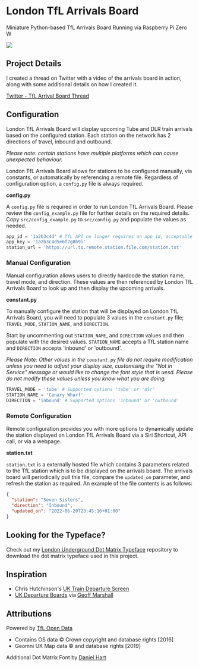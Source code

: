 # London TfL Arrivals Board

Miniature Python-based TfL Arrivals Board Running via Raspberry Pi Zero W

![](assets/img/train-approaching.gif)

## Project Details
I created a thread on Twitter with a video of the arrivals board in action, along with some additional details on how I created it.

[Twitter - TfL Arrival Board Thread ](https://twitter.com/petykowski_/status/1251173895547359234) 

## Configuration
London TfL Arrivals Board will display upcoming Tube and DLR train arrivals based on the configured station. Each station on the network has 2 directions of travel, inbound and outbound.

_Please note: certain stations have multiple platforms which can cause unexpected behaviour._

London TfL Arrivals Board allows for stations to be configured manually, via constants, or automatically by referencing a remote file. Regardless of configuration option, a `config.py` file is always required.

**config.py**

A `config.py` file is required in order to run London TfL Arrivals Board. Please review the `config_example.py` file for further details on the required details. Copy `src/config_example.py` to `src/config.py` and populate the values as needed.

```python
app_id = '1a2b3c4d' # TfL API no longer requires an app_id, acceptable to populate with dummy value.
app_key = '1a2b3c4d5e6f7g8h9i'
station_url = 'https://url.to.remote.station.file.com/station.txt'
``` 

### Manual Configuration
Manual configuration allows users to directly hardcode the station name, travel mode, and direction. These values are then referenced by London TfL Arrivals Board to look up and then display the upcoming arrivals.

**constant.py**

To manually configure the station that will be displayed on London TfL Arrivals Board, you will need to populate 3 values in the `constant.py` file; `TRAVEL_MODE`, `STATION_NAME`, and `DIRECTION`.

Start by uncommenting out `STATION_NAME`, and `DIRECTION` values and then populate with the desired values. `STATION_NAME` accepts a TfL station name and `DIRECTION` accepts 'inbound' or 'outbound'.

_Please Note: Other values in the `constant.py` file do not require modification unless you need to adjust your display size, customising the "Not in Service" message or would like to change the font style that is uesd. Please do not modify these values unless you know what you are doing._

```python
TRAVEL_MODE = 'tube' # Supported options 'tube' or 'dlr'
STATION_NAME = 'Canary Wharf'
DIRECTION = 'inbound' # Supported options 'inbound' or 'outbound'
```

### Remote Configuration
Remote configuration provides you with more options to dynamically update the station displayed on London TfL Arrivals Board via a Siri Shortcut, API call, or via a webpage.

**station.txt**

`station.txt` is a externally hosted file which contains 3 parameters related to the TfL station which is to be displayed on the arrivals board. The arrivals board will periodically pull this file, compare the `updated_on` parameter, and refresh the station as required. An example of the file contents is as follows:
```json
{
  "station": "Seven Sisters",
  "direction": "Inbound",
  "updated_on": "2022-06-20T23:45:16+01:00"
}
``` 

## Looking for the Typeface?
Check out my [London Underground Dot Matrix Typeface](https://github.com/petykowski/London-Underground-Dot-Matrix-Typeface) repository to download the dot matrix typeface used in this project.

## Inspiration
* Chris Hutchinson's [UK Train Departure Screen](https://github.com/chrishutchinson/train-departure-screen)
* [UK Departure Boards](https://ukdepartureboards.co.uk/) via [Geoff Marshall](https://www.youtube.com/watch?v=EgLGKjj3GwI)

## Attributions
Powered by [TfL Open Data](https://api.tfl.gov.uk)
* Contains OS data © Crown copyright and database rights [2016]
* Geomni UK Map data © and database rights [2019]

Additional Dot Matrix Font by [Daniel Hart](https://github.com/DanielHartUK/Dot-Matrix-Typeface)